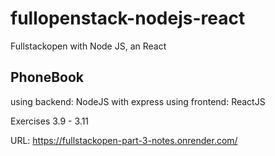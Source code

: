 # fullopenstack-nodejs-react
Fullstackopen with Node JS, an React

## PhoneBook
using backend: NodeJS with express
using frontend: ReactJS 

Exercises 3.9 - 3.11

URL: https://fullstackopen-part-3-notes.onrender.com/